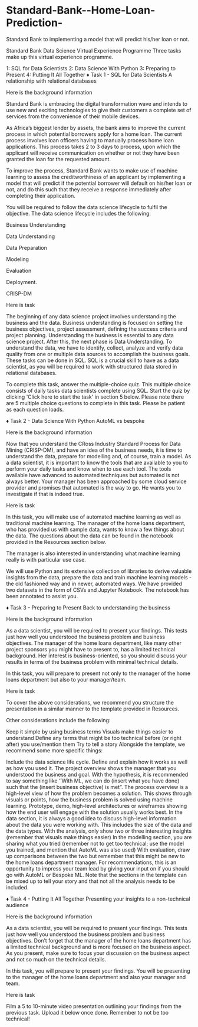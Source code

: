 # Standard-Bank--Home-Loan-Prediction-
Standard Bank to implementing a model that will predict his/her loan or not.


Standard Bank Data Science Virtual Experience Programme
Three tasks make up this virtual experience programme.

1: SQL for Data Scientists
2: Data Science With Python
3: Preparing to Present
4: Putting It All Together
♦ Task 1 - SQL for Data Scientists
A relationship with relational databases

Here is the background information

Standard Bank is embracing the digital transformation wave and intends to use new and exciting technologies to give their customers a complete set of services from the convenience of their mobile devices.

As Africa’s biggest lender by assets, the bank aims to improve the current process in which potential borrowers apply for a home loan. The current process involves loan officers having to manually process home loan applications. This process takes 2 to 3 days to process, upon which the applicant will receive communication on whether or not they have been granted the loan for the requested amount.

To improve the process, Standard Bank wants to make use of machine learning to assess the creditworthiness of an applicant by implementing a model that will predict if the potential borrower will default on his/her loan or not, and do this such that they receive a response immediately after completing their application.

You will be required to follow the data science lifecycle to fulfil the objective. The data science lifecycle includes the following:

Business Understanding

Data Understanding

Data Preparation

Modeling

Evaluation

Deployment.

CRISP-DM

Here is task

The beginning of any data science project involves understanding the business and the data. Business understanding is focused on setting the business objectives, project assessment, defining the success criteria and project planning. Understanding the business is essential to any data science project. After this, the next phase is Data Understanding. To understand the data, we have to identify, collect, analyze and verify data quality from one or multiple data sources to accomplish the business goals. These tasks can be done in SQL. SQL is a crucial skill to have as a data scientist, as you will be required to work with structured data stored in relational databases.

To complete this task, answer the multiple-choice quiz. This multiple choice consists of daily tasks data scientists complete using SQL. Start the quiz by clicking 'Click here to start the task' in section 5 below. Please note there are 5 multiple choice questions to complete in this task. Please be patient as each question loads.

♦ Task 2 - Data Science With Python
AutoML vs bespoke

Here is the background information

Now that you understand the CRoss Industry Standard Process for Data Mining (CRISP-DM), and have an idea of the business needs, it is time to understand the data, prepare for modelling and, of course, train a model. As a data scientist, it is important to know the tools that are available to you to perform your daily tasks and know when to use each tool. The tools available have advanced to automated techniques but automated is not always better. Your manager has been approached by some cloud service provider and promises that automated is the way to go. He wants you to investigate if that is indeed true.

Here is task

In this task, you will make use of automated machine learning as well as traditional machine learning. The manager of the home loans department, who has provided us with sample data, wants to know a few things about the data. The questions about the data can be found in the notebook provided in the Resources section below.

The manager is also interested in understanding what machine learning really is with particular use case.

We will use Python and its extensive collection of libraries to derive valuable insights from the data, prepare the data and train machine learning models - the old fashioned way and in newer, automated ways. We have provided two datasets in the form of CSVs and Jupyter Notebook. The notebook has been annotated to assist you.

♦ Task 3 - Preparing to Present
Back to understanding the business

Here is the background information

As a data scientist, you will be required to present your findings. This tests just how well you understood the business problem and business objectives. The manager of the home loans department, like many other project sponsors you might have to present to, has a limited technical background. Her interest is business-oriented, so you should discuss your results in terms of the business problem with minimal technical details.

In this task, you will prepare to present not only to the manager of the home loans department but also to your manager/team.

Here is task

To cover the above considerations, we recommend you structure the presentation in a similar manner to the template provided in Resources.

Other considerations include the following:

Keep it simple by using business terms
Visuals make things easier to understand
Define any terms that might be too technical before (or right after) you use/mention them
Try to tell a story
Alongside the template, we recommend some more specific things:

Include the data science life cycle. Define and explain how it works as well as how you used it.
The project overview shows the manager that you understood the business and goal. With the hypothesis, it is recommended to say something like ‘’With ML, we can do (insert what you have done) such that the (insert business objective) is met”.
The process overview is a high-level view of how the problem becomes a solution. This shows through visuals or points, how the business problem is solved using machine learning. Prototype, demo, high-level architectures or wireframes showing how the end user will engage with the solution usually works best.
In the data section, it is always a good idea to discuss high-level information about the data you were working with. This includes the size of the data and the data types.
With the analysis, only show two or three interesting insights (remember that visuals make things easier)
In the modelling section, you are sharing what you tried (remember not to get too technical; use the model you trained, and mention that AutoML was also used)
With evaluation, draw up comparisons between the two but remember that this might be new to the home loans department manager.
For recommendations, this is an opportunity to impress your team lead by giving your input on if you should go with AutoML or Bespoke ML.
Note that the sections in the template can be mixed up to tell your story and that not all the analysis needs to be included.

♦ Task 4 - Putting It All Together
Presenting your insights to a non-technical audience

Here is the background information

As a data scientist, you will be required to present your findings. This tests just how well you understood the business problem and business objectives. Don’t forget that the manager of the home loans department has a limited technical background and is more focused on the business aspect. As you present, make sure to focus your discussion on the business aspect and not so much on the technical details.

In this task, you will prepare to present your findings. You will be presenting to the manager of the home loans department and also your manager and team.

Here is task

Film a 5 to 10-minute video presentation outlining your findings from the previous task. Upload it below once done. Remember to not be too technical!
